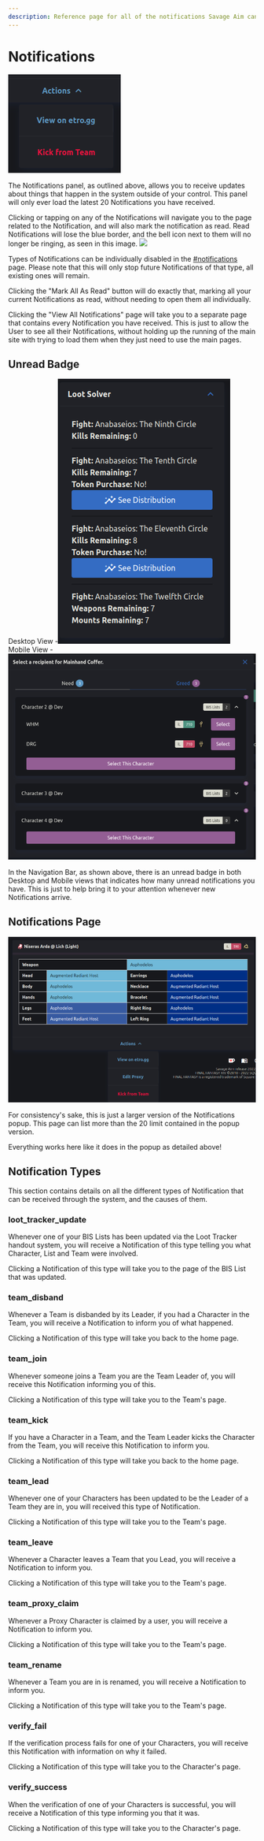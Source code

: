 ```yaml
---
description: Reference page for all of the notifications Savage Aim can provide.
---
```


# Notifications

![](<.gitbook/assets/image (21) (1).png>)



The Notifications panel, as outlined above, allows you to receive updates about things that happen in the system outside of your control. This panel will only ever load the latest 20 Notifications you have received.

Clicking or tapping on any of the Notifications will navigate you to the page related to the Notification, and will also mark the notification as read. Read Notifications will lose the blue border, and the bell icon next to them will no longer be ringing, as seen in this image. ![](<.gitbook/assets/image (24) (1) (1).png>)

Types of Notifications can be individually disabled in the [#notifications](user-settings.md#notifications "mention") page. Please note that this will only stop future Notifications of that type, all existing ones will remain.

Clicking the "Mark All As Read" button will do exactly that, marking all your current Notifications as read, without needing to open them all individually.

Clicking the "View All Notifications" page will take you to a separate page that contains every Notification you have received. This is just to allow the User to see all their Notifications, without holding up the running of the main site with trying to load them when they just need to use the main pages.

## Unread Badge

Desktop View -![](<.gitbook/assets/image (4) (1).png>)\
Mobile View -![](<.gitbook/assets/image (1).png>)

In the Navigation Bar, as shown above, there is an unread badge in both Desktop and Mobile views that indicates how many unread notifications you have. This is just to help bring it to your attention whenever new Notifications arrive.

## Notifications Page

![](<.gitbook/assets/image (17) (1).png>)

For consistency's sake, this is just a larger version of the Notifications popup. This page can list more than the 20 limit contained in the popup version.

Everything works here like it does in the popup as detailed above!

## Notification Types

This section contains details on all the different types of Notification that can be received through the system, and the causes of them.

### loot\_tracker\_update

Whenever one of your BIS Lists has been updated via the Loot Tracker handout system, you will receive a Notification of this type telling you what Character, List and Team were involved.

Clicking a Notification of this type will take you to the page of the BIS List that was updated.

### team\_disband

Whenever a Team is disbanded by its Leader, if you had a Character in the Team, you will receive a Notification to inform you of what happened.

Clicking a Notification of this type will take you back to the home page.

### team\_join

Whenever someone joins a Team you are the Team Leader of, you will receive this Notification informing you of this.

Clicking a Notification of this type will take you to the Team's page.

### team\_kick

If you have a Character in a Team, and the Team Leader kicks the Character from the Team, you will receive this Notification to inform you.

Clicking a Notification of this type will take you back to the home page.

### team\_lead

Whenever one of your Characters has been updated to be the Leader of a Team they are in, you will received this type of Notification.

Clicking a Notification of this type will take you to the Team's page.

### team\_leave

Whenever a Character leaves a Team that you Lead, you will receive a Notification to inform you.

Clicking a Notification of this type will take you to the Team's page.

### team\_proxy\_claim

Whenever a Proxy Character is claimed by a user, you will receive a Notification to inform you.

Clicking a Notification of this type will take you to the Team's page.

### team\_rename

Whenever a Team you are in is renamed, you will receive a Notification to inform you.

Clicking a Notification of this type will take you to the Team's page.

### verify\_fail

If the verification process fails for one of your Characters, you will receive this Notification with information on why it failed.

Clicking a Notification of this type will take you to the Character's page.

### verify\_success

When the verification of one of your Characters is successful, you will receive a Notification of this type informing you that it was.

Clicking a Notification of this type will take you to the Character's page.
